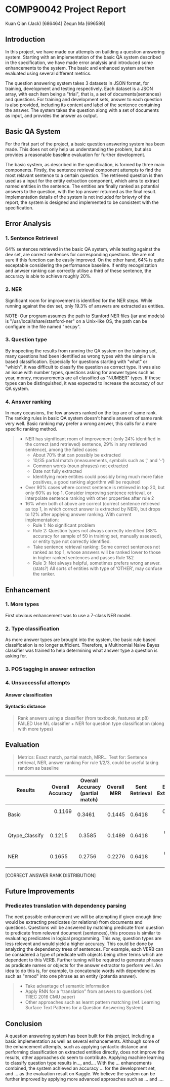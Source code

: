 # COMP90042 Project Report

Kuan Qian (Jack) [686464]
Zequn Ma [696586]


## Introduction

In this project, we have made our attempts on building a question answering system. Starting with an implementation of the basic QA system described in the specification, we have made error analysis and introduced some enhancements to the system. The basic and enhanced system are then evaluated using several different metrics.

The question answering system takes 3 datasets in JSON format, for training, development and testing respectively. Each dataset is a JSON array, with each item being a "trial", that is, a set of documents(sentences) and questions. For training and development sets, answer to each question is also provided, including its content and label of the sentence containing the answer. The system takes the question along with a set of documents as input, and provides the answer as output.

## Basic QA System

For the first part of the project, a basic question answering system has been made. This does not only help us understanding the problem, but also provides a reasonable baseline evaluation for further development.

The basic system, as described in the specification, is formed by three main components. Firstly, the sentence retrieval component attempts to find the most relavant sentence to a certain question. The retrieved question is then used as a input for the entity extraction component, which aims to extract named entities in the sentence. The entities are finally ranked as potential answers to the question, with the top answer returned as the final result. Implementation details of the system is not included for brievty of the report, the system is designed and implemented to be consistent with the specification.

## Error Analysis

### 1. Sentence Retrievel

64% sentences retrieved in the basic QA system, while testing against the dev set, are correct sentences for corresponding questions. We are not sure if this function can be easily improved. On the other hand, 64% is quite exceptable considering the performance baseline. If entity recognization and anwser ranking can correctly utilise a third of these sentence, the accuracy is able to achieve roughly 20%.

### 2. NER

Significant room for improvement is identified for the NER steps. While running against the dev set, only 19.3% of answers are extracted as entities.

NOTE: Our program assumes the path to Stanford NER files (jar and models) is "/usr/local/share/stanford-ner" on a Unix-like OS, the path can be configure in the file named "ner.py".

### 3. Question type

By inspecting the results from running the QA system on the training set, many questions had been identified as wrong types with the simple rule based classification. Especially for questions starting with "what" or "which", it was difficult to classify the question as correct type. It was also an issue with number types, questions asking for answer types such as year, money, measurements are all classified as "NUMBER" types. If these types can be distinguished, it was expected to increase the accuracy of our QA system.

### 4. Answer ranking

In many occasions, the few answers ranked on the top are of same rank. The ranking rules in basic QA system doesn't handle answers of same rank very well. Basic ranking may prefer a wrong answer, this calls for a more specific ranking method.

> - NER has significant room of improvement (only 24% identified in the correct (and retrieved) sentence, 29% in any retrieved sentence), among the failed cases:
> 	- About 70% that can possibly be extracted
>	- 10/35 partial match (measurements, symbols such as ‘,’ and ‘-’)
>	- Common words (noun phrases) not extracted
>	- Date not fully extracted
>	- Identifying more entities could possibly bring much more false positives, a good ranking algorithm will be required
> - Over 90% cases where correct sentence is retrieved in top 20, but only 60% as top 1. Consider improving sentence retrieval, or interpolate sentence ranking with other properties after rule 2
> - 16% when both of above are correct (correct sentence retrieved as top 1, in which correct answer is extracted by NER), but drops to 12% after applying answer ranking. With current implementation:
>	- Rule 1: No significant problem
>	- Rule 2: Question types not always correctly identified (88% accuracy for sample of 50 in training set, manually assessed), or entity type not correctly identified.
>	- Take sentence retrieval ranking: Some correct sentences not ranked as top 1, whose answers will be ranked lower to those in higher ranked sentences and passes Rule 1&2
>	- Rule 3: Not always helpful, sometimes prefers wrong answer. (stats?) All sorts of entities with type of ‘OTHER’, may confuse the ranker.


## Enhancement

### 1. More types

First obvious enhancement was to use a 7-class NER model.

### 2. Type classification

As more answer types are brought into the system, the basic rule based classification is no longer sufficient. Therefore, a Multinomial Naive Bayes classifier was trained to help determining what answer type a question is asking for.

### 3. POS tagging in answer extraction

### 4. Unsuccessful attempts

#### Answer classification

#### Syntactic distance

#### 

> Rank answers using a classifier (from textbook, features at p8) FAILED
> Use ML classifier + NER for question type classification (along with more types)

## Evaluation

> Metrics: Exact match, partial match, MRR...
> Test for: Sentence retrieval, NER, answer ranking
> For rule 1/2/3, could be useful taking random as baseline

Results         | Overall Accuracy | Overall Accuracy (partial match) | Overall MRR | Sent Retrieval | Entity Extraction | Answer Ranking
----------------|------------------|----------------------------------|-------------|----------------|-------------------|----------------
Basic           |      0.1169      |        0.3461                    |    0.1445   |     0.6418     |      0.1931       |
Qtype_Classify  |      0.1215      |        0.3585                    |    0.1489   |     0.6418     |      0.2051       |
NER             |      0.1655      |        0.2756                    |    0.2276   |     0.6418     |      0.2366       |



[CORRECT ANSWER RANK DISTRIBUTION]

## Future Improvements

### Predicates translation with dependency parsing

The next possible enhancement we will be attempting if given enough time would be extracting predicates (or relations) from documents and questions. Questions will be answered by matching predicate from question to predicate from relevent document (sentences), this process is similar to evaluating predicates in logical programming. This way, question types are less relevent and would yield a higher accuracy. This could be done by analyzing the dependency trees of sentences. For example, each VERB can be considered a type of predicate with objects being other terms which are dependent to this VERB. Further tuning will be required to generate phrases as pradicate names or objects for the answer extractor to perform well. An idea to do this is, for example, to concatenate words with dependencies such as "nmod" into one phrase as an entity (potentia answer).

> - Take advantage of semantic information
> - Apply RNN for a “translation” from answers to questions (ref. TREC 2016 CMU paper)
> - Other approaches such as learnt pattern matching (ref. Learning Surface Text Patterns for a Question Answering System)


## Conclusion

A question answering system has been built for this project, including a basic implementation as well as several enhancements. Although some of the enhancement attempts, such as applying syntactic distance and performing classification on extracted entities directly, does not improve the results, other approaches do seem to contribute. Applying machine learning to classify question type results in..., and.... With the ... enhancements combined, the system achieved an accuracy ... for the development set, and ... as the evaluation result on Kaggle. We believe the system can be further improved by applying more advanced approaches such as ... and ....
